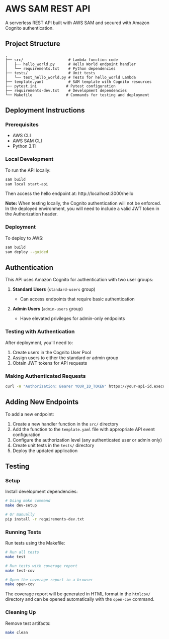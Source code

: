# AWS SAM REST API

A serverless REST API built with AWS SAM and secured with Amazon Cognito authentication.

## Project Structure

```
.
├── src/                    # Lambda function code
│   ├── hello_world.py      # Hello World endpoint handler
│   └── requirements.txt    # Python dependencies
├── tests/                  # Unit tests
│   └── test_hello_world.py # Tests for hello_world Lambda
├── template.yaml           # SAM template with Cognito resources
├── pytest.ini             # Pytest configuration
├── requirements-dev.txt    # Development dependencies
└── Makefile               # Commands for testing and deployment
```

## Deployment Instructions

### Prerequisites
- AWS CLI
- AWS SAM CLI
- Python 3.11

### Local Development

To run the API locally:

```bash
sam build
sam local start-api
```

Then access the hello endpoint at: http://localhost:3000/hello

**Note:** When testing locally, the Cognito authentication will not be enforced. In the deployed environment, you will need to include a valid JWT token in the Authorization header.

### Deployment

To deploy to AWS:

```bash
sam build
sam deploy --guided
```

## Authentication

This API uses Amazon Cognito for authentication with two user groups:

1. **Standard Users** (`standard-users` group)
   - Can access endpoints that require basic authentication

2. **Admin Users** (`admin-users` group)
   - Have elevated privileges for admin-only endpoints

### Testing with Authentication

After deployment, you'll need to:

1. Create users in the Cognito User Pool
2. Assign users to either the standard or admin group
3. Obtain JWT tokens for API requests

### Making Authenticated Requests

```bash
curl -H "Authorization: Bearer YOUR_ID_TOKEN" https://your-api-id.execute-api.region.amazonaws.com/Prod/hello
```

## Adding New Endpoints

To add a new endpoint:
1. Create a new handler function in the `src/` directory
2. Add the function to the `template.yaml` file with appropriate API event configuration
3. Configure the authorization level (any authenticated user or admin only)
4. Create unit tests in the `tests/` directory
5. Deploy the updated application

## Testing

### Setup

Install development dependencies:

```bash
# Using make command
make dev-setup

# Or manually
pip install -r requirements-dev.txt
```

### Running Tests

Run tests using the Makefile:

```bash
# Run all tests
make test

# Run tests with coverage report
make test-cov

# Open the coverage report in a browser
make open-cov
```

The coverage report will be generated in HTML format in the `htmlcov/` directory and can be opened automatically with the `open-cov` command.

### Cleaning Up

Remove test artifacts:

```bash
make clean
```